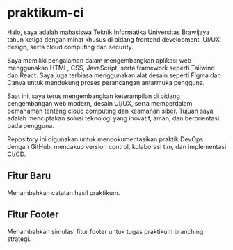 # praktikum-ci

Halo, saya adalah mahasiswa Teknik Informatika Universitas Brawijaya tahun ketiga dengan minat khusus di bidang frontend development, UI/UX design, serta cloud computing dan security.

Saya memiliki pengalaman dalam mengembangkan aplikasi web menggunakan HTML, CSS, JavaScript, serta framework seperti Tailwind dan React. Saya juga terbiasa menggunakan alat desain seperti Figma dan Canva untuk mendukung proses perancangan antarmuka pengguna.

Saat ini, saya terus mengembangkan keterampilan di bidang pengembangan web modern, desain UI/UX, serta memperdalam pemahaman tentang cloud computing dan keamanan siber. Tujuan saya adalah menciptakan solusi teknologi yang inovatif, aman, dan berorientasi pada pengguna.

Repository ini digunakan untuk mendokumentasikan praktik DevOps dengan GitHub, mencakup version control, kolaborasi tim, dan implementasi CI/CD.



## Fitur Baru
Menambahkan catatan hasil praktikum.

## Fitur Footer
Menambahkan simulasi fitur footer untuk tugas praktikum branching strategi.
